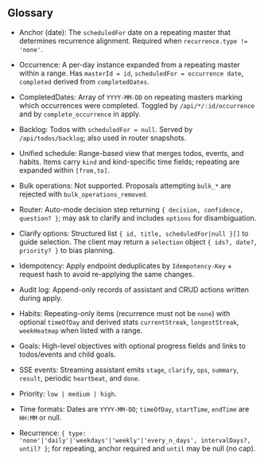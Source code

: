## Glossary

- Anchor (date): The `scheduledFor` date on a repeating master that determines recurrence alignment. Required when `recurrence.type != 'none'`.

- Occurrence: A per-day instance expanded from a repeating master within a range. Has `masterId = id`, `scheduledFor = occurrence date`, `completed` derived from `completedDates`.

- CompletedDates: Array of `YYYY-MM-DD` on repeating masters marking which occurrences were completed. Toggled by `/api/*/:id/occurrence` and by `complete_occurrence` in apply.

- Backlog: Todos with `scheduledFor = null`. Served by `/api/todos/backlog`; also used in router snapshots.

- Unified schedule: Range-based view that merges todos, events, and habits. Items carry `kind` and kind-specific time fields; repeating are expanded within `[from,to]`.

- Bulk operations: Not supported. Proposals attempting `bulk_*` are rejected with `bulk_operations_removed`.

- Router: Auto-mode decision step returning `{ decision, confidence, question? }`; may ask to clarify and includes `options` for disambiguation.

- Clarify options: Structured list `{ id, title, scheduledFor|null }[]` to guide selection. The client may return a `selection` object `{ ids?, date?, priority? }` to bias planning.

- Idempotency: Apply endpoint deduplicates by `Idempotency-Key` + request hash to avoid re-applying the same changes.

- Audit log: Append-only records of assistant and CRUD actions written during apply.

- Habits: Repeating-only items (recurrence must not be `none`) with optional `timeOfDay` and derived stats `currentStreak`, `longestStreak`, `weekHeatmap` when listed with a range.

- Goals: High-level objectives with optional progress fields and links to todos/events and child goals.

- SSE events: Streaming assistant emits `stage`, `clarify`, `ops`, `summary`, `result`, periodic `heartbeat`, and `done`.

- Priority: `low | medium | high`.

- Time formats: Dates are `YYYY-MM-DD`; `timeOfDay`, `startTime`, `endTime` are `HH:MM` or null.

- Recurrence: `{ type: 'none'|'daily'|'weekdays'|'weekly'|'every_n_days', intervalDays?, until? }`; for repeating, anchor required and `until` may be null (no cap).



